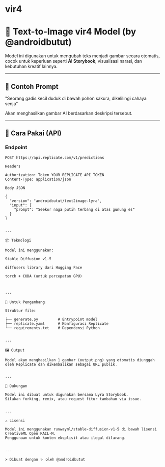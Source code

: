 # vir4
# 🎨 Text-to-Image vir4 Model (by @androidbutut)

Model ini digunakan untuk mengubah teks menjadi gambar secara otomatis, cocok untuk keperluan seperti **AI Storybook**, visualisasi narasi, dan kebutuhan kreatif lainnya.

---

## 🔮 Contoh Prompt

"Seorang gadis kecil duduk di bawah pohon sakura, dikelilingi cahaya senja"

Akan menghasilkan gambar AI berdasarkan deskripsi tersebut.

---

## 🚀 Cara Pakai (API)

### Endpoint
```http
POST https://api.replicate.com/v1/predictions

Headers

Authorization: Token YOUR_REPLICATE_API_TOKEN
Content-Type: application/json

Body JSON

{
  "version": "androidbutut/text2image-lyra",
  "input": {
    "prompt": "Seekor naga putih terbang di atas gunung es"
  }
}


---

📦 Teknologi

Model ini menggunakan:

Stable Diffusion v1.5

diffusers library dari Hugging Face

torch + CUDA (untuk percepatan GPU)



---

🧠 Untuk Pengembang

Struktur file:

├── generate.py         # Entrypoint model
├── replicate.yaml      # Konfigurasi Replicate
└── requirements.txt    # Dependensi Python


---

🖼️ Output

Model akan menghasilkan 1 gambar (output.png) yang otomatis diunggah oleh Replicate dan dikembalikan sebagai URL publik.


---

💬 Dukungan

Model ini dibuat untuk digunakan bersama Lyra Storybook.
Silakan forking, remix, atau request fitur tambahan via issue.


---

⚠️ Lisensi

Model ini menggunakan runwayml/stable-diffusion-v1-5 di bawah lisensi CreativeML Open RAIL-M.
Penggunaan untuk konten eksplisit atau ilegal dilarang.


---

> Dibuat dengan ✨ oleh @androidbutut

